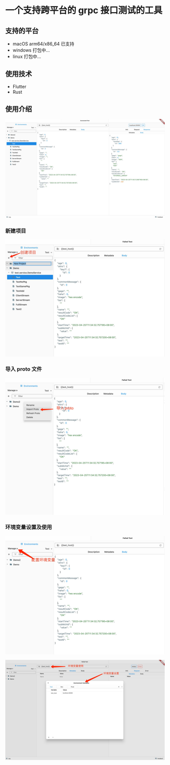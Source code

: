 # 一个支持跨平台的 grpc 接口测试的工具
## 支持的平台
* macOS arm64/x86_64 已支持
* windows 打包中...
* linux   打包中...
## 使用技术
* Flutter
* Rust

## 使用介绍
![](https://raw.githubusercontent.com/slkdfjskd/fluent-agent/main/images/fluent_page.pic.jpg)


### 新建项目
![](https://raw.githubusercontent.com/slkdfjskd/fluent-agent/main/images/create_project.pic.jpg)

### 导入 proto 文件

![](https://raw.githubusercontent.com/slkdfjskd/fluent-agent/main/images/import_proto.pic.jpg)

### 环境变量设置及使用

![](https://raw.githubusercontent.com/slkdfjskd/fluent-agent/main/images/open_env.pic.jpg)

![](https://raw.githubusercontent.com/slkdfjskd/fluent-agent/main/images/set_env.pic.jpg)


